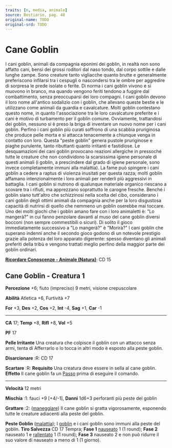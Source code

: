 ```yaml
---
traits: [n, media, animale]
source: Bestiario, pag. 48
original-name: TODO
original-srd: TODO
---
```


# Cane Goblin

I cani goblin, animali da compagnia eponimi dei goblin, in realtà non sono
affatto cani, bensì dei grossi roditori dal naso tondo, dal corpo sottile e
dalle lunghe zampe. Sono creature tanto vigliacche quanto brutte e generalmente
preferiscono infilarsi tra i cespugli o nascondersi tra le ombre per aggredire
di sorpresa le prede isolate o ferite. Di norma i cani goblin vivono e si
muovono in branco, ma quando vengono feriti tendono a fuggire dal combattimento,
senza preoccuparsi dei loro compagni. I cani goblin devono il loro nome
all'antico sodalizio con i goblin, che allevano queste bestie e le utilizzano
come animali da guardia e cavalcature. Molti goblin contestano questo nome, in
quanto l'associazione tra le loro cavalcature preferite e i cani è motivo di
turbamento per il goblin comune. Ovviamente, trattandosi dei goblin, nessuno si
è preso la briga di inventare un nuovo nome per i cani goblin. Perfino i cani
goblin più curati soffrono di una scabbia pruriginosa che produce pelle morta e
si attacca tenacemente a chiunque venga in contatto con loro. Questa "peste
goblin" genera pustole pruriginose e piaghe purulente, tanto ributtanti quanto
irritanti e fastidiose. Le desquamazioni dei cani goblin provocano reazioni
allergiche in pressoché tutte le creature che non condividono la scarsissima
igiene personale di questi animali (i goblin, a prescindere dal grado di igiene
personale, sono invece completamente immuni alla malattia). La fame può spingere
i cani goblin a cedere a raptus di violenza inusitati per questa razza; molti
goblin affamano intenzionalmente i loro animali per renderli più aggressivi in
battaglia. I cani goblin si nutrono di qualunque materiale organico riescano a
scovare tra i rifiuti, ma apprezzano soprattutto le carogne fresche. Benché i
goblin siano tutt'altro che schizzinosi nella scelta del cibo, considerano i
cani goblin degli ottimi animali da compagnia anche per la loro disgustosa
capacità di nutrirsi di quello che nemmeno un goblin oserebbe mai toccare. Uno
dei molti giochi che i goblin amano fare con i loro animaletti è: "Lo mangerà?"
in cui fanno penzolare davanti al muso del cane goblin diversi bocconi (non
sempre commestibili o sicuri). Di solito il gioco immediatamente successivo a
"Lo mangerà?" è "Morirà?" I cani goblin che superano indenni anche il secondo
gioco godono di un notevole prestigio grazie alla potenza del loro apparato
digerente: spesso diventano gli animali preferiti della tribù e vengono trattati
meglio perfino della maggior parte dei goblin ordinari.

**[Ricordare Conoscenze - Animale (Natura)](/azioni/abilita/ricordare-conoscenze)**:
CD 15

## Cane Goblin - Creatura 1

**Percezione** +6; fiuto (impreciso) 9 metri, visione crepuscolare

**Abilità** Atletica +6, Furtività +7

**For** +3, **Des** +2, **Cos** +2, **Int** -4, **Sag** +1, **Car** -1

---

**CA** 17; **Temp** +8, **Rifl** +8, **Vol** +5

**PF** 17

**Pelle Irritante** Una creatura che colpisce il goblin con un attacco senza
armi, tenta di Afferrarlo o lo tocca in altri modo è esposto alla peste goblin.

**Disarcionare** :R: CD 17

**Scartare** :R: **Requisito** Una creatura deve essere in sella al cane goblin.
**Effetto** Il cane goblin fa un [Passo](/azioni/passo) prima di eseguire il
comando.

---

**Velocità** 12 metri

**Mischia** :1: fauci +9 \[+4/-1], **Danni** 1d6+3 perforanti più peste del
goblin

**Grattare** :2: ([maneggiare](/tratti/maneggiare)) Il cane goblin si gratta
vigorosamente, esponendo tutte le creature adiacenti alla peste del goblin.

**Peste Goblin** ([malattia](/tratti/malattia)); I [goblin](/tratti/goblin) e i
cani goblin sono immuni alla peste del goblin. **Tiro Salvezza** CD 17 Tempra;
**Fase 1** [nauseato](/condizioni/nauseato) 1 (1 round); **Fase 2** nauseato 1 e
[rallentato](/condizioni/rallentato) 1 (1 round); **Fase 3** nauseato 2 e non
può ridurre il suo valore di nauseato a meno di 1 (1 giorno).
